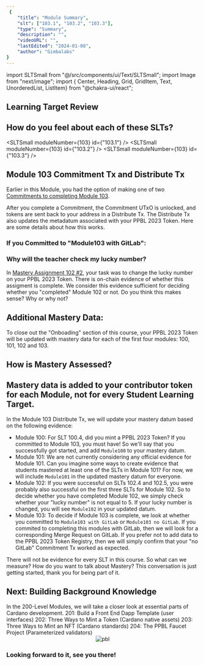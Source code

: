 ```yaml
---
 {
	"title": "Module Summary",
	"slt": ["103.1", "103.2", "103.3"],
	"type": "Summary",
	"description": "",
	"videoURL": "",
	"lastEdited": "2024-01-08",
	"author": "Gimbalabs"
}
---
```


 import SLTSmall from "@/src/components/ui/Text/SLTSmall";
import Image from "next/image";
import { Center, Heading, Grid, GridItem, Text, UnorderedList, ListItem} from "@chakra-ui/react";

## Learning Target Review



## How do you feel about each of these SLTs?
<SLTSmall moduleNumber={103} id={"103.1"} />
<SLTSmall moduleNumber={103} id={"103.2"} />
<SLTSmall moduleNumber={103} id={"103.3"} />


## Module 103 Commitment Tx and Distribute Tx
Earlier in this Module, you had the option of making one of two [Commitments to completing Module 103](/module/103/commit).

After you complete a Commitment, the Commitment UTxO is unlocked, and tokens are sent back to your address in a Distribute Tx. The Distribute Tx also updates the metadatum associated with your PPBL 2023 Token. Here are some details about how this works.

### If you Committed to "Module103 with GitLab":

### Why will the teacher check my lucky number?
In [Mastery Assignment 102 #2](/modules/102/assignment1022), your task was to change the lucky number on your PPBL 2023 Token. There is on-chain evidence of whether this assigment is complete. We consider this evidence sufficient for deciding whether you "completed" Module 102 or not. Do you think this makes sense? Why or why not?


## Additional Mastery Data:
To close out the "Onboading" section of this course, your PPBL 2023 Token will be updated with mastery data for each of the first four modules: 100, 101, 102 and 103.


## How is Mastery Assessed?



## Mastery data is added to your contributor token for each Module, not for every Student Learning Target.

In the Module 103 Distribute Tx, we will update your mastery datum based on the following evidence:

- Module 100: For SLT 100.4, did you mint a PPBL 2023 Token? If you committed to Module 103, you must have! So we'll say that you successfully got started, and add `Module100` to your mastery datum.
- Module 101: We are not currently considering any official evidence for Module 101. Can you imagine some ways to create evidence that students mastered at least one of the SLTs in Module 101? For now, we will include `Module101` in the updated mastery datum for everyone.
- Module 102: If you were successful on SLTs 102.4 and 102.5, you were probably also successful on the first three SLTs for Module 102. So to decide whether you have completed Module 102, we simply check whether your "lucky number" is not equal to 5. If your lucky number is changed, you will see `Module102` in your updated datum.
- Module 103: To decide if Module 103 is complete, we look at whether you committed to `Module103 with GitLab` or `Module103 no GitLab`. If you commited to completing this modules with GitLab, then we will look for a corresponding Merge Request on GitLab. If you prefer not to add data to the PPBL 2023 Token Registry, then we will simply confirm that your "no GitLab" Commitment Tx worked as expected.

There will not be evidence for every SLT in this course. So what can we measure? How do you want to talk about Mastery? This conversation is just getting started, thank you for being part of it.


## Next: Building Background Knowledge<Grid templateColumns="repeat(2, 1fr)" gap={5}>
  <GridItem colSpan={[2,1]}>
    <Text>
    In the 200-Level Modules, we will take a closer look at essential parts of Cardano development.
    </Text>
    <UnorderedList>
    <ListItem>
      201: Build a Front End Dapp Template (user interfaces)
    </ListItem>
    <ListItem>
      202: Three Ways to Mint a Token (Cardano native assets)
    </ListItem>
    <ListItem>
      203: Three Ways to Mint an NFT (Cardano standards)
    </ListItem>
    <ListItem>
      204: The PPBL Faucet Project (Parameterized validators)
    </ListItem>
    </UnorderedList>
  </GridItem>
  <Center>
    <Image src="/PBLFramework.png" alt="pbl" width={300} height={300} />
  </Center>
</Grid>

### Looking forward to it, see you there!
